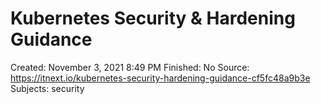 # Kubernetes Security & Hardening Guidance

Created: November 3, 2021 8:49 PM
Finished: No
Source: https://itnext.io/kubernetes-security-hardening-guidance-cf5fc48a9b3e
Subjects: security